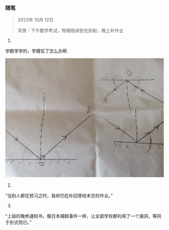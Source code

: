 ### 随笔

> 2023年 10月 12日
> 
> 背景：下午数学考试，物理刚讲到光折射，晚上补作业

1.

学数学学的，学魔怔了怎么办啊

![《尺规作图，但是是物理》](2023-10-12-1.jpg)

2.

“当别人都在预习之时，我却仍在补回曾经未交的作业。”

3.

“上级的晚修通知书，像日本捕鲸事件一样，让全部学校都利用了一个漏洞，等同于形式而已。”
